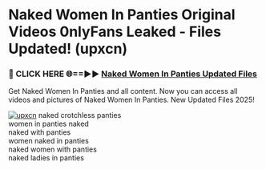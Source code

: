 # Naked Women In Panties Original Videos 0nlyFans Leaked - Files Updated! (upxcn)

<h3>🔴 CLICK HERE 🌐==►► <a href="https://tinyurl.com/yckcrads" rel="nofollow">Naked Women In Panties Updated Files</a></h3>

Get Naked Women In Panties and all content. Now you can access all videos and pictures of Naked Women In Panties. New Updated Files 2025!

[![upxcn](https://i.imgur.com/hpKpOFt.gif)](https://tinyurl.com/yckcrads)
naked crotchless panties<br>
women in panties naked<br>
naked with panties<br>
women naked in panties<br>
naked women with panties<br>
naked ladies in panties